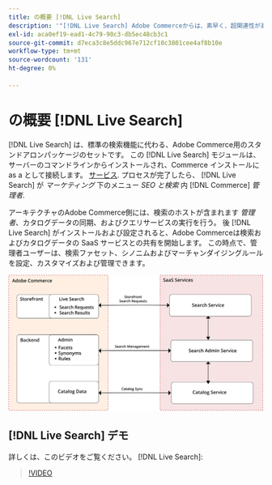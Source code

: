 ```yaml
---
title: の概要 [!DNL Live Search]
description: '"[!DNL Live Search] Adobe Commerceからは、素早く、超関連性が高く、直感的な検索エクスペリエンスを提供します。」'
exl-id: aca0ef19-ead1-4c79-90c3-db5ec48cb3c1
source-git-commit: d7eca3c8e5ddc967e712cf10c3801cee4af8b10e
workflow-type: tm+mt
source-wordcount: '131'
ht-degree: 0%

---
```


# の概要 [!DNL Live Search]

[!DNL Live Search] は、標準の検索機能に代わる、Adobe Commerce用のスタンドアロンパッケージのセットです。 この [!DNL Live Search] モジュールは、サーバーのコマンドラインからインストールされ、Commerce インストールに as a として接続します。 [サービス](../landing/saas.md). プロセスが完了したら、 [!DNL Live Search] が *マーケティング* 下のメニュー *SEO と検索* 内 [!DNL Commerce] *管理者*.

アーキテクチャのAdobe Commerce側には、検索のホストが含まれます *管理者*、カタログデータの同期、およびクエリサービスの実行を行う。 後 [!DNL Live Search] がインストールおよび設定されると、Adobe Commerceは検索およびカタログデータの SaaS サービスとの共有を開始します。 この時点で、管理者ユーザーは、検索ファセット、シノニムおよびマーチャンダイジングルールを設定、カスタマイズおよび管理できます。

![ライブ検索のアーキテクチャ図](assets/architecture-diagram.svg)

## [!DNL Live Search] デモ

詳しくは、このビデオをご覧ください。 [!DNL Live Search]:

>[!VIDEO](https://video.tv.adobe.com/v/3418679?quality=12)
